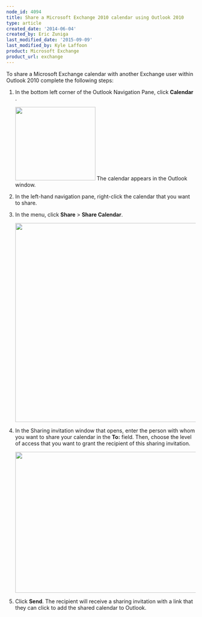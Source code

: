 ```yaml
---
node_id: 4094
title: Share a Microsoft Exchange 2010 calendar using Outlook 2010
type: article
created_date: '2014-06-04'
created_by: Eric Zuniga
last_modified_date: '2015-09-09'
last_modified_by: Kyle Laffoon
product: Microsoft Exchange
product_url: exchange
---
```


To share a Microsoft Exchange calendar with another Exchange user within
Outlook 2010 complete the following steps:

1.  In the bottom left corner of the Outlook Navigation Pane, click
    **Calendar** .

    <img src="https://8026b2e3760e2433679c-fffceaebb8c6ee053c935e8915a3fbe7.ssl.cf2.rackcdn.com/field/image/4094.1a.png" width="213" height="195" />
    The calendar appears in the Outlook window.

2.  In the left-hand navigation pane, right-click the calendar that you
    want to share.

3.  In the menu, click **Share** &gt; **Share Calendar**.

    <img src="https://8026b2e3760e2433679c-fffceaebb8c6ee053c935e8915a3fbe7.ssl.cf2.rackcdn.com/field/image/4094.2a.png" width="601" height="528" />

4.  In the Sharing invitation window that opens, enter the person with
    whom you want to share your calendar in the **To:** field. Then,
    choose the level of access that you want to grant the recipient of
    this sharing invitation.

    <img src="https://8026b2e3760e2433679c-fffceaebb8c6ee053c935e8915a3fbe7.ssl.cf2.rackcdn.com/field/image/4094.3b.png" width="561" height="374" />

5.  Click **Send**.
    The recipient will receive a sharing invitation with a link that
    they can click to add the shared calendar to Outlook.



